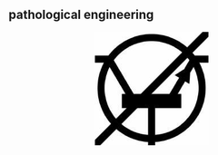 ## pathological engineering

<p align="center">
<img src="/113283207.jpeg" onload="this.width/=2;this.onload=null;" />
</p>

